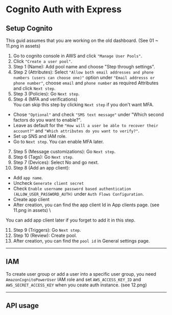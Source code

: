 # Cognito Auth with Express

## Setup Cognito

This guid assumes that you are working on the old dashboard. (See 01 ~ 11.png in assets)

1. Go to cognito console in AWS and click `"Manage User Pools"`.
2. Click `"Create a user pool"`.
3. Step 1 (Name): Add pool name and choose "Step through settings".
4. Step 2 (Attributes): Select `"Allow both email addresses and phone numbers (users can choose one)"` option under `"Email addresss or phone number"`, choose `email` and `phone number` as required Attributes and click `Next step`.
5. Step 3 (Policies): Go `Next step`.
6. Step 4 (MFA and verifications) \
You can skip this step by clicking `Next step` if you don't want MFA.
- Chose `"Optional"` and check `"SMS text message"` under "Which second factors do you want to enable?".
- Leave as default for the `"How will a user be able to recover their account?"` and `"Which attributes do you want to verify?"`.
- Set up SNS and IAM role.
- Go to `Next step`.
You can enable MFA later.

7. Step 5 (Message customizations): Go `Next step`.
8. Step 6 (Tags): Go `Next step`.
9. Step 7 (Devices): Select No and go next.
10. Step 8 (Add an app client):
- Add `app name`.
- Uncheck `Generate client secret`
- Check `Enable username password based authentication (ALLOW_USER_PASSWORD_AUTH)` under `Auth Flows Configuration`.
- Create app client 
- After creation, you can find the app client Id in App clients page. (see 11.png in assets) \

You can add app client later if you forget to add it in this step.

11. Step 9 (Triggers): Go `Next step`.
12. Step 10 (Review): Create pool.
13. After creation, you can find the `pool id` in General settings page.

---

## IAM
To create user group or add a user into a specific user group, you need `AmazonCognitoPowerUser` IAM role and set `AWS_ACCESS_KEY_ID` and `AWS_SECRET_ACCESS_KEY`  when you ceate auth instance. (see 12.png)

---

## API usage
